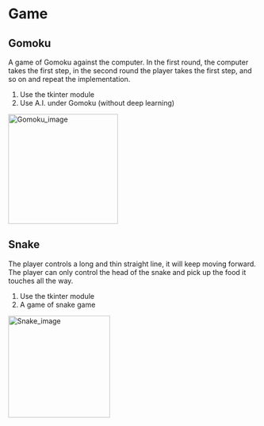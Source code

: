 # Game
## Gomoku
A game of Gomoku against the computer.
In the first round, the computer takes the first step, in the second round the player takes the first step, and so on and repeat the implementation.

1. Use the tkinter module
2. Use A.I. under Gomoku (without deep learning)
<img width="221" alt="Gomoku_image" src="https://user-images.githubusercontent.com/83437191/138549382-b8e4a28a-1d6e-4371-9f38-ecb4d32b8e75.png">

## Snake
The player controls a long and thin straight line, it will keep moving forward. The player can only control the head of the snake and pick up the food it touches all the way.
1. Use the tkinter module
2. A game of snake game

<img width="205" alt="Snake_image" src="https://user-images.githubusercontent.com/83437191/138549353-7d3abb54-7b70-4a98-9db2-868ef1e01ab6.png">
